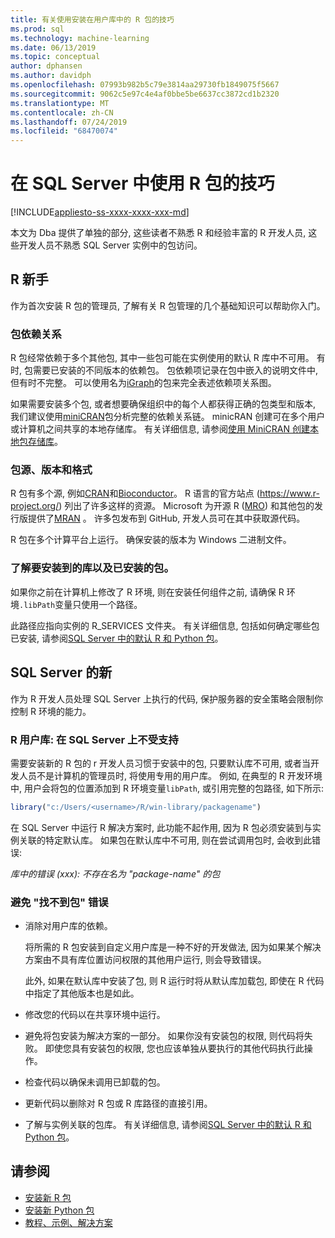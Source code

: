 ```yaml
---
title: 有关使用安装在用户库中的 R 包的技巧
ms.prod: sql
ms.technology: machine-learning
ms.date: 06/13/2019
ms.topic: conceptual
author: dphansen
ms.author: davidph
ms.openlocfilehash: 07993b982b5c79e3814aa29730fb1849075f5667
ms.sourcegitcommit: 9062c5e97c4e4af0bbe5be6637cc3872cd1b2320
ms.translationtype: MT
ms.contentlocale: zh-CN
ms.lasthandoff: 07/24/2019
ms.locfileid: "68470074"
---
```

# <a name="tips-for-using-r-packages-in-sql-server"></a>在 SQL Server 中使用 R 包的技巧
[!INCLUDE[appliesto-ss-xxxx-xxxx-xxx-md](../../includes/appliesto-ss-xxxx-xxxx-xxx-md.md)]

本文为 Dba 提供了单独的部分, 这些读者不熟悉 R 和经验丰富的 R 开发人员, 这些开发人员不熟悉 SQL Server 实例中的包访问。

## <a name="new-to-r"></a>R 新手

作为首次安装 R 包的管理员, 了解有关 R 包管理的几个基础知识可以帮助你入门。

### <a name="package-dependencies"></a>包依赖关系

R 包经常依赖于多个其他包, 其中一些包可能在实例使用的默认 R 库中不可用。 有时, 包需要已安装的不同版本的依赖包。 包依赖项记录在包中嵌入的说明文件中, 但有时不完整。 可以使用名为[iGraph](https://igraph.org/r/)的包来完全表述依赖项关系图。

如果需要安装多个包, 或者想要确保组织中的每个人都获得正确的包类型和版本, 我们建议使用[miniCRAN](https://mran.microsoft.com/package/miniCRAN)包分析完整的依赖关系链。 minicRAN 创建可在多个用户或计算机之间共享的本地存储库。 有关详细信息, 请参阅[使用 MiniCRAN 创建本地包存储库](create-a-local-package-repository-using-minicran.md)。

### <a name="package-sources-versions-and-formats"></a>包源、版本和格式

R 包有多个源, 例如[CRAN](https://cran.r-project.org/)和[Bioconductor](https://www.bioconductor.org/)。 R 语言的官方站点 (<https://www.r-project.org/>) 列出了许多这样的资源。 Microsoft 为开源 R ([MRO](https://mran.microsoft.com/open)) 和其他包的发行版提供了[MRAN](https://mran.microsoft.com/) 。 许多包发布到 GitHub, 开发人员可在其中获取源代码。

R 包在多个计算平台上运行。 确保安装的版本为 Windows 二进制文件。

### <a name="know-which-library-you-are-installing-to-and-which-packages-are-already-installed"></a>了解要安装到的库以及已安装的包。

如果你之前在计算机上修改了 R 环境, 则在安装任何组件之前, 请确保 R 环境`.libPath`变量只使用一个路径。

此路径应指向实例的 R_SERVICES 文件夹。 有关详细信息, 包括如何确定哪些包已安装, 请参阅[SQL Server 中的默认 R 和 Python 包](../package-management/default-packages.md)。

## <a name="new-to-sql-server"></a>SQL Server 的新

作为 R 开发人员处理 SQL Server 上执行的代码, 保护服务器的安全策略会限制你控制 R 环境的能力。

### <a name="r-user-libraries-not-supported-on-sql-server"></a>R 用户库: 在 SQL Server 上不受支持

需要安装新的 R 包的 r 开发人员习惯于安装中的包, 只要默认库不可用, 或者当开发人员不是计算机的管理员时, 将使用专用的用户库。 例如, 在典型的 R 开发环境中, 用户会将包的位置添加到 R 环境变量`libPath`, 或引用完整的包路径, 如下所示:

```R
library("c:/Users/<username>/R/win-library/packagename")
```

在 SQL Server 中运行 R 解决方案时, 此功能不起作用, 因为 R 包必须安装到与实例关联的特定默认库。 如果包在默认库中不可用, 则在尝试调用包时, 会收到此错误:

*库中的错误 (xxx): 不存在名为 "package-name" 的包*

### <a name="avoid-package-not-found-errors"></a>避免 "找不到包" 错误

+ 消除对用户库的依赖。 

    将所需的 R 包安装到自定义用户库是一种不好的开发做法, 因为如果某个解决方案由不具有库位置访问权限的其他用户运行, 则会导致错误。

    此外, 如果在默认库中安装了包, 则 R 运行时将从默认库加载包, 即使在 R 代码中指定了其他版本也是如此。

+ 修改您的代码以在共享环境中运行。

+ 避免将包安装为解决方案的一部分。 如果你没有安装包的权限, 则代码将失败。 即使您具有安装包的权限, 您也应该单独从要执行的其他代码执行此操作。

+ 检查代码以确保未调用已卸载的包。

+ 更新代码以删除对 R 包或 R 库路径的直接引用。 

+ 了解与实例关联的包库。 有关详细信息, 请参阅[SQL Server 中的默认 R 和 Python 包](../package-management/default-packages.md)。

## <a name="see-also"></a>请参阅

+ [安装新 R 包](install-additional-r-packages-on-sql-server.md)
+ [安装新 Python 包](../python/install-additional-python-packages-on-sql-server.md)
+ [教程、示例、解决方案](../tutorials/machine-learning-services-tutorials.md)